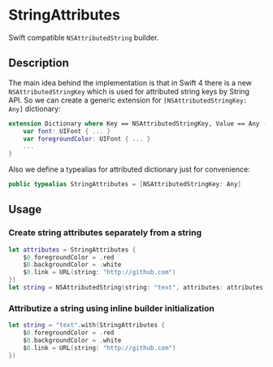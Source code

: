 # StringAttributes

Swift compatible `NSAttributedString` builder.

## Description

The main idea behind the implementation is that in Swift 4 there is a new `NSAttributedStringKey` which is used for attributed string keys by String API.
So we can create a generic extension for `[NSAttributedStringKey: Any]` dictionary:

```swift
extension Dictionary where Key == NSAttributedStringKey, Value == Any {
    var font: UIFont { ... }
    var foregroundColor: UIFont { ... }
    ...
}
```

Also we define a typealias for attributed dictionary just for convenience:

```swift
public typealias StringAttributes = [NSAttributedStringKey: Any]
```

## Usage

### Create string attributes separately from a string

```swift
let attributes = StringAttributes {
    $0.foregroundColor = .red
    $0.backgroundColor = .white
    $0.link = URL(string: "http://github.com")
})
let string = NSAttributedString(string: "text", attributes: attributes)
```

### Attributize a string using inline builder initialization

```swift
let string = "text".with(StringAttributes {
    $0.foregroundColor = .red
    $0.backgroundColor = .white
    $0.link = URL(string: "http://github.com")
})
```
